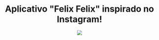 <h1 align="center">Aplicativo "Felix Felix" inspirado no Instagram!</h1>
<p align="center">
    <img src="https://i.imgur.com/KFI4whf.png">
</p>